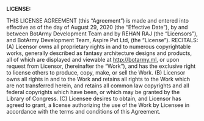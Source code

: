 ******LICENSE:******



THIS LICENSE AGREEMENT (this “Agreement”) is made and entered into effective as of the day of August 29, 2020 (the “Effective Date”), by and
between BotArmy Development Team and by REHAN RAJ (the
“Licensors”), and BotArmy Development Team, Aspire Pvt Ltd, (the “License”).
RECITALS:
(A) Licensor owns all proprietary rights in and to numerous copyrightable
works, generally described as fantasy architecture designs and products, all of which are
displayed and viewable at http://botarmy.ml, or upon
request from Licensor, (hereinafter the “Work”), and has the exclusive right to license
others to produce, copy, make, or sell the Work.
(B) Licensor owns all rights in and to the Work and retains all rights to the Work
which are not transferred herein, and retains all common law copyrights and all federal
copyrights which have been, or which may be granted by the Library of Congress.
(C) Licensee desires to obtain, and Licensor has agreed to grant, a license
authorizing the use of the Work by Licensee in accordance with the terms and conditions
of this Agreement.
